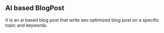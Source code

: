
## AI based BlogPost

It is an ai based blog post that write seo optimized blog post on a specific topic and keywords.


